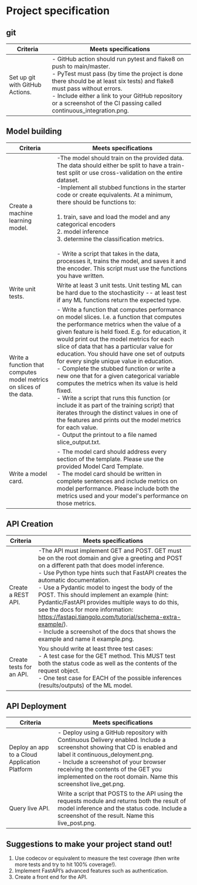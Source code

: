 # Project specification

## git

| Criteria  | Meets specifications  |
|---|---|
| Set up git with GitHub Actions. | - GitHub action should run pytest and flake8 on push to main/master.<br>- PyTest must pass (by time the project is done there should be at least six tests) and flake8 must pass without errors.<br>- Include either a link to your GitHub repository or a screenshot of the CI passing called continuous_integration.png. |

## Model building

| Criteria  | Meets specifications  |
|---|---|
| Create a machine learning model. | -The model should train on the provided data. The data should either be split to have a train-test split or use cross-validation on the entire dataset.<br>-Implement all stubbed functions in the starter code or create equivalents. At a minimum, there should be functions to:<br><br>1. train, save and load the model and any categorical encoders<br>2. model inference<br>3. determine the classification metrics.<br><br>- Write a script that takes in the data, processes it, trains the model, and saves it and the encoder. This script must use the functions you have written.|
| Write unit tests. | Write at least 3 unit tests. Unit testing ML can be hard due to the stochasticity -- at least test if any ML functions return the expected type. |
| Write a function that computes model metrics on slices of the data. | - Write a function that computes performance on model slices. I.e. a function that computes the performance metrics when the value of a given feature is held fixed. E.g. for education, it would print out the model metrics for each slice of data that has a particular value for education. You should have one set of outputs for every single unique value in education.<br>- Complete the stubbed function or write a new one that for a given categorical variable computes the metrics when its value is held fixed.<br>- Write a script that runs this function (or include it as part of the training script) that iterates through the distinct values in one of the features and prints out the model metrics for each value.<br>- Output the printout to a file named slice_output.txt. |
| Write a model card. | - The model card should address every section of the template. Please use the provided Model Card Template.<br>- The model card should be written in complete sentences and include metrics on model performance. Please include both the metrics used and your model's performance on those metrics. |

## API Creation

| Criteria  | Meets specifications  |
|---|---|
| Create a REST API. | -The API must implement GET and POST. GET must be on the root domain and give a greeting and POST on a different path that does model inference.<br>- Use Python type hints such that FastAPI creates the automatic documentation.<br>- Use a Pydantic model to ingest the body of the POST. This should implement an example (hint: Pydantic/FastAPI provides multiple ways to do this, see the docs for more information: https://fastapi.tiangolo.com/tutorial/schema-extra-example/).<br>- Include a screenshot of the docs that shows the example and name it example.png. |
| Create tests for an API. | You should write at least three test cases:<br>- A test case for the GET method. This MUST test both the status code as well as the contents of the request object.<br>- One test case for EACH of the possible inferences (results/outputs) of the ML model. |

## API Deployment

| Criteria  | Meets specifications  |
|---|---|
| Deploy an app to a Cloud Application Platform | - Deploy using a GitHub repository with Continuous Delivery enabled. Include a screenshot showing that CD is enabled and label it continuous_deloyment.png.<br>- Include a screenshot of your browser receiving the contents of the GET you implemented on the root domain. Name this screenshot live_get.png. |
| Query live API. | Write a script that POSTS to the API using the requests module and returns both the result of model inference and the status code. Include a screenshot of the result. Name this live_post.png. |

## Suggestions to make your project stand out!

1. Use codecov or equivalent to measure the test coverage (then write more tests and try to hit 100% coverage!).
2. Implement FastAPI’s advanced features such as authentication.
3. Create a front end for the API.